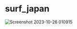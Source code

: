 # surf_japan
![Screenshot 2023-10-26 010915](https://github.com/CombatSurfCS2/surf_japan/assets/142919074/5eaf33d8-5e57-40ca-a098-50b506b9d103)
